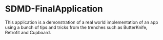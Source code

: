 # SDMD-FinalApplication
This application is a demonstration of a real world implementation of an app using a bunch of tips and tricks from the trenches such as ButterKnife, Retrofit and Cupboard.
